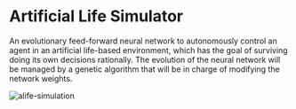 # Artificial Life Simulator

An evolutionary feed-forward neural network to autonomously control an agent in an artificial life-based environment, which has the goal of surviving doing its own decisions rationally. The evolution of the neural network will be managed by a genetic algorithm that will be in charge of modifying the network weights.


![alife-simulation](https://github.com/JoaoMoraesJr/alife-simulator/assets/28049907/f6e2fef9-246d-4510-8da0-fe6b5b3c2978)

